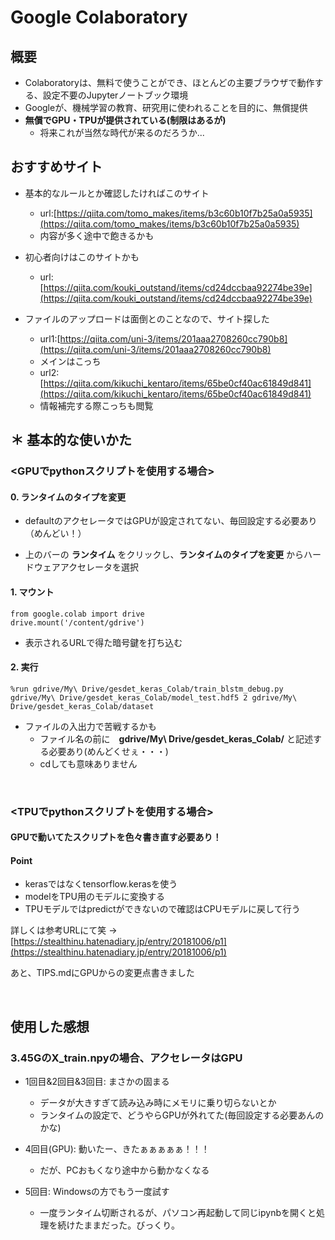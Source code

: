 # Google Colaboratory
## 概要
- Colaboratoryは、無料で使うことができ、ほとんどの主要ブラウザで動作する、設定不要のJupyterノートブック環境
- Googleが、機械学習の教育、研究用に使われることを目的に、無償提供
- __無償でGPU・TPUが提供されている(制限はあるが)__
    - 将来これが当然な時代が来るのだろうか...

## おすすめサイト
- 基本的なルールとか確認したければこのサイト
    - url:[https://qiita.com/tomo_makes/items/b3c60b10f7b25a0a5935](https://qiita.com/tomo_makes/items/b3c60b10f7b25a0a5935)
    - 内容が多く途中で飽きるかも

- 初心者向けはこのサイトかも
    - url:[https://qiita.com/kouki_outstand/items/cd24dccbaa92274be39e](https://qiita.com/kouki_outstand/items/cd24dccbaa92274be39e)

- ファイルのアップロードは面倒とのことなので、サイト探した
    - url1:[https://qiita.com/uni-3/items/201aaa2708260cc790b8](https://qiita.com/uni-3/items/201aaa2708260cc790b8)
    - メインはこっち
    - url2:[https://qiita.com/kikuchi_kentaro/items/65be0cf40ac61849d841](https://qiita.com/kikuchi_kentaro/items/65be0cf40ac61849d841)
    - 情報補完する際こっちも閲覧

## ＊ 基本的な使いかた
### <GPUでpythonスクリプトを使用する場合>
#### 0. ランタイムのタイプを変更

- defaultのアクセレータではGPUが設定されてない、毎回設定する必要あり（めんどい！）

- 上のバーの __ランタイム__ をクリックし、__ランタイムのタイプを変更__ からハードウェアアクセレータを選択

#### 1. マウント
```
from google.colab import drive
drive.mount('/content/gdrive')
```

- 表示されるURLで得た暗号鍵を打ち込む

#### 2. 実行
```
%run gdrive/My\ Drive/gesdet_keras_Colab/train_blstm_debug.py gdrive/My\ Drive/gesdet_keras_Colab/model_test.hdf5 2 gdrive/My\ Drive/gesdet_keras_Colab/dataset
```

- ファイルの入出力で苦戦するかも
    - ファイル名の前に　**gdrive/My\ Drive/gesdet_keras_Colab/** と記述する必要あり(めんどくせぇ・・・)
    - cdしても意味ありません

<br>

### <TPUでpythonスクリプトを使用する場合>
#### GPUで動いてたスクリプトを色々書き直す必要あり！
#### Point
- kerasではなくtensorflow.kerasを使う
- modelをTPU用のモデルに変換する
- TPUモデルではpredictができないので確認はCPUモデルに戻して行う

詳しくは参考URLにて笑 → [https://stealthinu.hatenadiary.jp/entry/20181006/p1](https://stealthinu.hatenadiary.jp/entry/20181006/p1)

あと、TIPS.mdにGPUからの変更点書きました

<br>

## 使用した感想
### 3.45GのX_train.npyの場合、アクセレータはGPU
- 1回目&2回目&3回目: まさかの固まる
    - データが大きすぎて読み込み時にメモリに乗り切らないとか
    - ランタイムの設定で、どうやらGPUが外れてた(毎回設定する必要あんのかな)

- 4回目(GPU): 動いたー、きたぁぁぁぁぁ！！！ 
    - だが、PCおもくなり途中から動かなくなる

- 5回目: Windowsの方でもう一度試す
    - 一度ランタイム切断されるが、パソコン再起動して同じipynbを開くと処理を続けたままだった。びっくり。